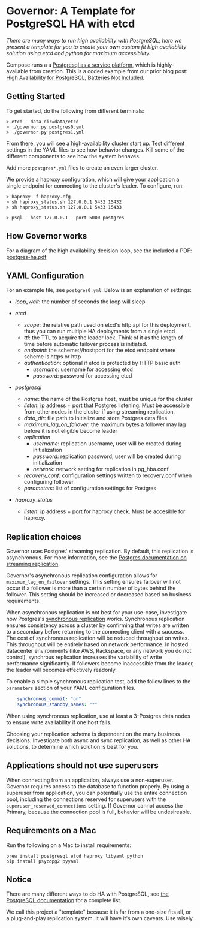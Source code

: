 # Governor: A Template for PostgreSQL HA with etcd

*There are many ways to run high availability with PostgreSQL; here we present a template for you to create your own custom fit high availability solution using etcd and python for maximum accessibility.*

Compose runs a a [Postgresql as a service platform](https://www.compose.io/postgresql), which is highly-available from creation.  This is a coded example from our prior blog post: [High Availability for PostgreSQL, Batteries Not Included](https://blog.compose.io/high-availability-for-postgresql-batteries-not-included/).

## Getting Started
To get started, do the following from different terminals:

```
> etcd --data-dir=data/etcd
> ./governor.py postgres0.yml
> ./governor.py postgres1.yml
```

From there, you will see a high-availability cluster start up. Test
different settings in the YAML files to see how behavior changes.  Kill
some of the different components to see how the system behaves.

Add more `postgres*.yml` files to create an even larger cluster.

We provide a haproxy configuration, which will give your application a single endpoint for connecting to the cluster's leader.  To configure, run:

```
> haproxy -f haproxy.cfg
> sh haproxy_status.sh 127.0.0.1 5432 15432
> sh haproxy_status.sh 127.0.0.1 5433 15433
```

```
> psql --host 127.0.0.1 --port 5000 postgres
```

## How Governor works

For a diagram of the high availability decision loop, see the included a PDF: [postgres-ha.pdf](https://github.com/compose/template-etcd-based-postgres-ha/blob/master/postgres-ha.pdf)

## YAML Configuration

For an example file, see `postgres0.yml`.  Below is an explanation of settings:

* *loop_wait*: the number of seconds the loop will sleep

* *etcd*
  * *scope*: the relative path used on etcd's http api for this deployment, thus you can run multiple HA deployments from a single etcd
  * *ttl*: the TTL to acquire the leader lock.  Think of it as the length of time before automatic failover process is initiated.
  * *endpoint*: the scheme://host:port for the etcd endpoint where scheme is https or http
  * *authentication*: optional if etcd is protected by HTTP basic auth
    * *username*: username for accessing etcd
    * *password*: password for accessing etcd

* *postgresql*
  * *name*: the name of the Postgres host, must be unique for the cluster
  * *listen*: ip address + port that Postgres listening. Must be accessible from other nodes in the cluster if using streaming replication.
  * *data_dir*: file path to initialize and store Postgres data files
  * *maximum_lag_on_failover*: the maximum bytes a follower may lag before it is not eligible become leader
  * *replication*
    * *username*: replication username, user will be created during initialization
    * *password*: replication password, user will be created during initialization
    * *network*: network setting for replication in pg_hba.conf
  * *recovery_conf*: configuration settings written to recovery.conf when configuring follower
  * *parameters*: list of configuration settings for Postgres

* *haproxy_status*
  * *listen*: ip address + port for haproxy check. Must be accesible for haproxy.

## Replication choices

Governor uses Postgres' streaming replication.  By default, this replication is asynchronous.  For more information, see the [Postgres documentation on streaming replication](http://www.postgresql.org/docs/current/static/warm-standby.html#STREAMING-REPLICATION). 

Governor's asynchronous replication configuration allows for `maximum_lag_on_failover` settings. This setting ensures failover will not occur if a follower is more than a certain number of bytes behind the follower.  This setting should be increased or decreased based on business requirements.

When asynchronous replication is not best for your use-case, investigate how Postgres's [synchronous replication](http://www.postgresql.org/docs/current/static/warm-standby.html#SYNCHRONOUS-REPLICATION) works.  Synchronous replication ensures consistency across a cluster by confirming that writes are written to a secondary before returning to the connecting client with a success.  The cost of synchronous replication will be reduced throughput on writes.  This throughput will be entirely based on network performance.  In hosted datacenter environments (like AWS, Rackspace, or any network you do not control), synchrous replication increases the variability of write performance significantly.  If followers become inaccessible from the leader, the leader will becomes effectively readonly.

To enable a simple synchronous replication test, add the follow lines to the `parameters` section of your YAML configuration files.

```YAML
    synchronous_commit: "on"
    synchronous_standby_names: "*"
```

When using synchronous replication, use at least a 3-Postgres data nodes to ensure write availability if one host fails.

Choosing your replication schema is dependent on the many business decisions.  Investigate both async and sync replication, as well as other HA solutions, to determine which solution is best for you.

## Applications should not use superusers

When connecting from an application, always use a non-superuser. Governor requires access to the database to function properly.  By using a superuser from application, you can potentially use the entire connection pool, including the connections reserved for superusers with the `superuser_reserved_connections` setting. If Governor cannot access the Primary, because the connection pool is full, behavior will be undesireable.

## Requirements on a Mac

Run the following on a Mac to install requirements:

```
brew install postgresql etcd haproxy libyaml python
pip install psycopg2 pyyaml
```

## Notice

There are many different ways to do HA with PostgreSQL, see [the
PostgreSQL documentation](https://wiki.postgresql.org/wiki/Replication,_Clustering,_and_Connection_Pooling) for a complete list.

We call this project a "template" because it is far from a one-size fits
all, or a plug-and-play replication system.  It will have it's own
caveats.  Use wisely.
